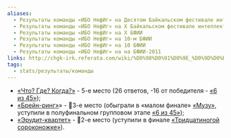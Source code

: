 ```yaml
---
aliases:
  - Результаты команды «ИБО НефИг» на Десятом Байкальском фестивале интеллектуальных игр
  - Результаты команды «ИБО НефИг» на X Байкальском фестивале интеллектуальных игр
  - Результаты команды «ИБО НефИг» на X БФИИ
  - Результаты команды «ИБО НефИг» на 10-м БФИИ
  - Результаты команды «ИБО НефИг» на 10 БФИИ
  - Результаты команды «ИБО НефИг» на на БФИИ-2011
links: http://chgk-irk.referata.com/wiki/%D0%98%D0%91%D0%9E_%D0%9D%D0%B5%D0%A4%D0%98%D0%B3
tags:
  - stats/результаты/команды
---
```

* [«Что? Где? Когда?»](maingame-10-2011.md) - 5-е место (26 ответов, -16 от победителя - [«6 из 45»](6_iz_45-10-2011));
* [«Брейн-ринг»](speedgame-10-2011.md)» - 🥉3-е место (обыграли в «малом финале» [«Музу»](muza-10-2011), уступили в полуфинальном групповом этапе [«6 из 45»](6_iz_45-10-2011));
* [«Эрудит-квартет»](quartet-10-2011.md) - 🥈2-е место (уступили в финале [«Тридцатиногой сороконожке»](tridtsatinogaya_sorokonozhka-10-2011.md)).
